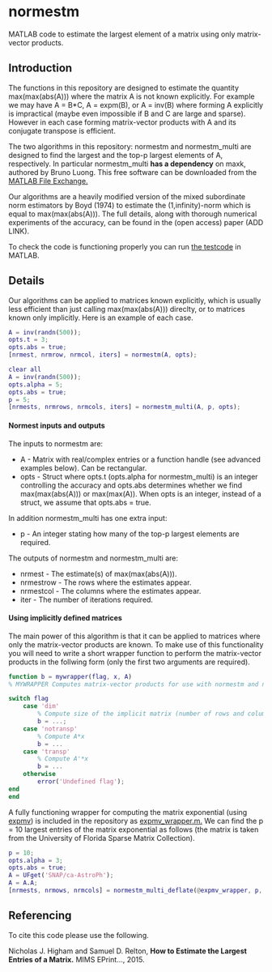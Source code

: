 # normestm
MATLAB code to estimate the largest element of a matrix using only matrix-vector products.

## Introduction
The functions in this repository are designed to estimate the quantity max(max(abs(A))) where the matrix A
is not known explicitly.
For example we may have A = B*C, A = expm(B), or A = inv(B) where forming A explicitly is impractical
(maybe even impossible if B and C are large and sparse).
However in each case forming matrix-vector products with A and its conjugate transpose is efficient.

The two algorithms in this repository: normestm and normestm_multi are designed to find the largest and the top-p largest
elements of A, respectively.
In particular normestm_multi **has a dependency** on maxk, authored by Bruno Luong. This free software can be downloaded from the [MATLAB File Exchange.](http://uk.mathworks.com/matlabcentral/fileexchange/23576-min-max-selection)

Our algorithms are a heavily modified version of the mixed subordinate norm estimators by Boyd (1974)
to estimate the (1,infinity)-norm which is equal to max(max(abs(A))).
The full details, along with thorough numerical experiments of the accuracy, can be found in the
(open access) paper (ADD LINK).

To check the code is functioning properly you can run [the testcode](normestm_testcode.m) in MATLAB.

## Details
Our algorithms can be applied to matrices known explicitly, which is usually less efficient than just calling max(max(abs(A))) direclty, or to matrices known only implicitly. Here is an example of each case.

```matlab
A = inv(randn(500));
opts.t = 3;
opts.abs = true;
[nrmest, nrmrow, nrmcol, iters] = normestm(A, opts);

clear all
A = inv(randn(500));
opts.alpha = 5;
opts.abs = true;
p = 5;
[nrmests, nrmrows, nrmcols, iters] = normestm_multi(A, p, opts);
```
#### Normest inputs and outputs
The inputs to normestm are:
* A    - Matrix with real/complex entries or a function handle (see advanced examples below). Can be rectangular.
* opts - Struct where opts.t (opts.alpha for normestm_multi) is an integer controlling the accuracy and opts.abs determines whether we find max(max(abs(A))) or max(max(A)). When opts is an integer, instead of a struct, we assume that opts.abs = true.

In addition normestm_multi has one extra input:
* p - An integer stating how many of the top-p largest elements are required.

The outputs of normestm and normestm_multi are:
* nrmest    - The estimate(s) of max(max(abs(A))).
* nrmestrow - The rows where the estimates appear.
* nrmestcol - The columns where the estimates appear.
* iter      - The number of iterations required.

#### Using implicitly defined matrices
The main power of this algorithm is that it can be applied to matrices where only the matrix-vector products are known.
To make use of this functionality you will need to write a short wrapper function to perform the matrix-vector products
in the follwing form (only the first two arguments are required).

```matlab
function b = mywrapper(flag, x, A)
% MYWRAPPER Computes matrix-vector products for use with normestm and normestm_multi.

switch flag
    case 'dim'
        % Compute size of the implicit matrix (number of rows and columns).
        b = ...;
    case 'notransp'
        % Compute A*x
        b = ...
    case 'transp'
        % Compute A'*x
        b = ...
    otherwise
        error('Undefined flag');
end
end
```

A fully functioning wrapper for computing the matrix exponential (using [expmv](http://www.mathworks.com/matlabcentral/fileexchange/29576-matrix-exponential-times-a-vector/content/expmv.m))
is included in the repository as [expmv_wrapper.m.](expmv_wrapper.m)
We can find the p = 10 largest entries of the matrix exponential as follows 
(the matrix is taken from the University of Florida Sparse Matrix Collection).

```matlab
p = 10;
opts.alpha = 3;
opts.abs = true;
A = UFget('SNAP/ca-AstroPh');
A = A.A;
[nrmests, nrmows, nrmcols] = normestm_multi_deflate(@expmv_wrapper, p, opts, A);
```

## Referencing
To cite this code please use the following.

Nicholas J. Higham and Samuel D. Relton,
**How to Estimate the Largest Entries of a Matrix.**
MIMS EPrint..., 2015.
